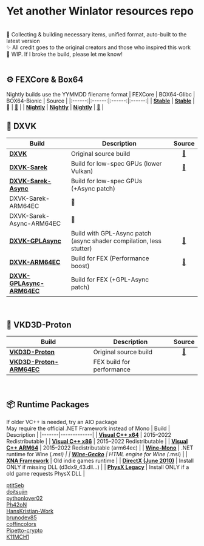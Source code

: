 # Yet another Winlator resources repo
<br>
🤖 Collecting & building necessary items, unified format, auto-built to the latest version<br>
✨ All credit goes to the original creators and those who inspired this work<br>
🚧 WIP. If I broke the build, please let me know!<br>
<br>

## ⚙️ FEXCore & Box64
Nightly builds use the YYMMDD filename format
| FEXCore | BOX64-Glibc | BOX64-Bionic | Source |
|:------:|:------:|:------:|:------:|
| [**Stable**](https://github.com/Arihany/Winlator-Resources/releases/tag/FEX-STABLE) | [**Stable**](https://github.com/Arihany/Winlator-Resources/releases/tag/BOX64-STABLE) | 🚧 | <a href="https://github.com/FEX-Emu/FEX">🔗</a> |
| [**Nightly**](https://github.com/Arihany/Winlator-Resources/releases/tag/FEX-NIGHTLY) | [**Nightly**](https://github.com/Arihany/Winlator-Resources/releases/tag/BOX64-NIGHTLY) | [**Nightly**](https://github.com/Arihany/Winlator-Resources/releases/tag/BOX64-BIONIC-NIGHTLY) | <a href="https://github.com/ptitSeb/box64">🔗</a> |
<br>

## 🧩 DXVK
| Build | Description | Source |
|-------|-------------|:------:|
| [**DXVK**](https://github.com/Arihany/Winlator-Resources/releases/tag/DXVK) | Original source build | <a href="https://github.com/doitsujin/dxvk">🔗</a> |
| [**DXVK-Sarek**](https://github.com/Arihany/Winlator-Resources/releases/tag/DXVK-SAREK) | Build for low-spec GPUs (lower Vulkan) | <a href="https://github.com/pythonlover02/DXVK-Sarek">🔗</a> |
| [**DXVK-Sarek-Async**](https://github.com/Arihany/Winlator-Resources/releases/tag/DXVK-SAREK-ASYNC) | Build for low-spec GPUs (+Async patch) |  |
| DXVK-Sarek-ARM64EC | 🚧 |  |
| DXVK-Sarek-Async-ARM64EC | 🚧 |  |
| [**DXVK-GPLAsync**](https://github.com/Arihany/Winlator-Resources/releases/tag/DXVK-GPLASYNC) | Build with GPL-Async patch (async shader compilation, less stutter) | <a href="https://gitlab.com/Ph42oN/dxvk-gplasync">🔗</a> |
| [**DXVK-ARM64EC**](https://github.com/Arihany/Winlator-Resources/releases/tag/DXVK-ARM64EC) | Build for FEX (Performance boost) | <a href="https://github.com/mstorsjo/llvm-mingw">🔗</a> |
| [**DXVK-GPLAsync-ARM64EC**](https://github.com/Arihany/Winlator-Resources/releases/tag/DXVK-GPLASYNC-ARM64EC) | Build for FEX (+GPL-Async patch) |  |
<br>

## 🌌 VKD3D-Proton
| Build | Description | Source |
|-------|-------------|:------:|
| [**VKD3D-Proton**](https://github.com/Arihany/Winlator-Resources/releases/tag/VKD3D-PROTON) | Original source build | <a href="https://github.com/HansKristian-Work/vkd3d-proton">🔗</a> |
| [**VKD3D-Proton-ARM64EC**](https://github.com/Arihany/Winlator-Resources/releases/tag/VKD3D-PROTON-ARM64EC) | FEX build for performance |  |
<br>

## 📦 Runtime Packages
If older VC++ is needed, try an AIO package<br>
May require the official .NET Framework instead of Mono
| Build | Description |
|-------|-------------|
| [**Visual C++ x64**](https://aka.ms/vs/17/release/vc_redist.x64.exe) | 2015–2022 Redistributable |
| [**Visual C++ x86**](https://aka.ms/vs/17/release/vc_redist.x86.exe) | 2015–2022 Redistributable |
| [**Visual C++ ARM64**](https://aka.ms/vs/17/release/vc_redist.arm64.exe) | 2015–2022 Redistributable (arm64ec) |
| [**Wine-Mono**](https://github.com/wine-mono/wine-mono/releases) | .NET runtime for Wine (*.msi) |
| [**Wine-Gecko**](https://dl.winehq.org/wine/wine-gecko/) | HTML engine for Wine (*.msi) |
| [**XNA Framework**](https://download.microsoft.com/download/a/c/2/ac2c903b-e6e8-42c2-9fd7-bebac362a930/xnafx40_redist.msi) | Old indie games runtime |
| [**DirectX (June 2010)**](https://download.microsoft.com/download/8/4/a/84a35bf1-dafe-4ae8-82af-ad2ae20b6b14/directx_Jun2010_redist.exe) | Install ONLY if missing DLL (d3dx9_43.dll...) |
| [**PhysX Legacy**](https://www.nvidia.com/content/DriverDownload-March2009/confirmation.php?url=/Windows/9.13.0604/PhysX-9.13.0604-SystemSoftware-Legacy.msi&lang=us&type=Other) | Install ONLY if a old game requests PhysX DLL |
<br>




[ptitSeb](https://github.com/ptitSeb)  
[doitsujin](https://github.com/doitsujin)  
[pythonlover02](https://github.com/pythonlover02)  
[Ph42oN](https://gitlab.com/Ph42oN)  
[HansKristian-Work](https://github.com/HansKristian-Work)  
[brunodev85](https://github.com/brunodev85)  
[coffincolors](https://github.com/coffincolors)  
[Pipetto-crypto](https://github.com/Pipetto-crypto)  
[K11MCH1](https://github.com/K11MCH1)

